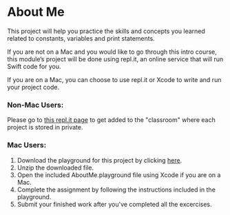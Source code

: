 # About Me

This project will help you practice the skills and concepts you learned related to constants, variables and print statements.

If you are not on a Mac and you would like to go through this intro course, this module’s project will be done using repl.it, an online service that will run Swift code for you.

If you are on a Mac, you can choose to use repl.it or Xcode to write and run your project code.

### Non-Mac Users:

Please go to [this repl.it page](https://repl.it/classroom/invite/dPzQZNZ) to get added to the "classroom" where each project is stored in private. 

### Mac Users:

1. Download the playground for this project by clicking [here](https://github.com/LambdaSchool/AboutMe/archive/master.zip). 
2. Unzip the downloaded file.
3. Open the included AboutMe.playground file using Xcode if you are on a Mac.
4. Complete the assignment by following the instructions included in the playground.
5. Submit your finished work after you've completed all the excercises.
